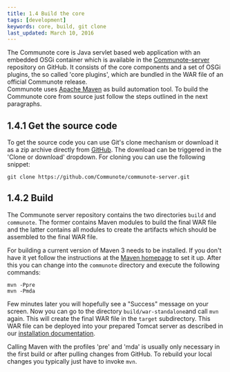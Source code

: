 ```yaml
---
title: 1.4 Build the core
tags: [development]
keywords: core, build, git clone
last_updated: March 10, 2016
---
```

The Communote core is Java servlet based web application with an embedded OSGi container which is available in the [Communote-server](https://github.com/Communote/communote-server) repository on GitHub. It consists of the core components and a set of OSGi plugins, the so called 'core plugins', which are bundled in the WAR file of an official Communote release.  
Communote uses [Apache Maven](https://maven.apache.org) as build automation tool. To build the Communote core from source just follow the steps outlined in the next paragraphs.

## 1.4.1 Get the source code
To get the source code you can use Git's clone mechanism or download it as a zip archive directly from [GitHub](https://github.com/Communote/communote-server). The download can be triggered in the 'Clone or download' dropdown. For cloning you can use the following snippet:

```
git clone https://github.com/Communote/communote-server.git
```

## 1.4.2 Build
The Communote server repository contains the two directories ```build``` and ```communote```. The former contains Maven modules to build the final WAR file and the latter contains all modules to create the artifacts which should be assembled to the final WAR file.

For building a current version of Maven 3 needs to be installed. If you don't have it yet follow the instructions at the [Maven homepage](https://maven.apache.org/install.html) to set it up. After this you can change into the ```communote``` directory and execute the following commands:

```
mvn -Ppre
mvn -Pmda
```

Few minutes later you will hopefully see a "Success" message on your screen. Now you can go to the directory ```build/war-standalone```and call ```mvn``` again. This will create the final WAR file in the ```target``` subdirectory. This WAR file can be deployed into your prepared Tomcat server as described in our [installation documentation](http://communote.github.io/doc/install_communote.html#by-deploying-war-file).

Calling Maven with the profiles 'pre' and 'mda' is usually only necessary in the first build or after pulling changes from GitHub. To rebuild your local changes you typically just have to invoke ```mvn```.
